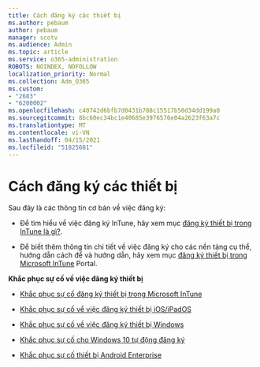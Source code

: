 ```yaml
---
title: Cách đăng ký các thiết bị
ms.author: pebaum
author: pebaum
manager: scotv
ms.audience: Admin
ms.topic: article
ms.service: o365-administration
ROBOTS: NOINDEX, NOFOLLOW
localization_priority: Normal
ms.collection: Adm_O365
ms.custom:
- "2683"
- "6200002"
ms.openlocfilehash: c40742d6bfb7d0431b788c15517b50d34dd199a0
ms.sourcegitcommit: 8bc60ec34bc1e40685e3976576e04a2623f63a7c
ms.translationtype: MT
ms.contentlocale: vi-VN
ms.lasthandoff: 04/15/2021
ms.locfileid: "51825681"
---
```

# <a name="how-to-enroll-devices"></a>Cách đăng ký các thiết bị

Sau đây là các thông tin cơ bản về việc đăng ký:

- Để tìm hiểu về việc đăng ký InTune, hãy xem mục [đăng ký thiết bị trong InTune là gì?](https://docs.microsoft.com/mem/intune/enrollment/device-enrollment).

- Để biết thêm thông tin chi tiết về việc đăng ký cho các nền tảng cụ thể, hướng dẫn cách để và hướng dẫn, hãy xem mục [đăng ký thiết bị trong Microsoft InTune](https://docs.microsoft.com/mem/intune/enrollment/) Portal.

**Khắc phục sự cố về việc đăng ký thiết bị**

- [Khắc phục sự cố đăng ký thiết bị trong Microsoft InTune](https://docs.microsoft.com/mem/intune/enrollment/troubleshoot-device-enrollment-in-intune)

- [Khắc phục sự cố về việc đăng ký thiết bị iOS/iPadOS](https://docs.microsoft.com/mem/intune/enrollment/troubleshoot-ios-enrollment-errors)

- [Khắc phục sự cố về việc đăng ký thiết bị Windows](https://docs.microsoft.com/mem/intune/enrollment/troubleshoot-windows-enrollment-errors)

- [Khắc phục sự cố cho Windows 10 tự động đăng ký](https://docs.microsoft.com/mem/intune/enrollment/troubleshoot-windows-auto-enrollment)

- [Khắc phục sự cố thiết bị Android Enterprise](https://docs.microsoft.com/mem/intune/enrollment/troubleshoot-android-enrollment)


